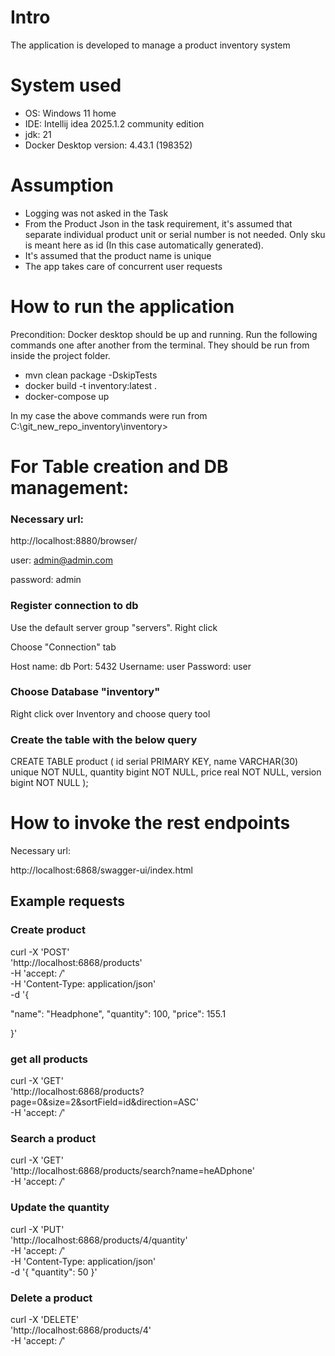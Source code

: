 # Intro

The application is developed to manage a product inventory system


# System used

- OS: Windows 11 home
- IDE: Intellij idea 2025.1.2 community edition
- jdk: 21
- Docker Desktop version: 4.43.1 (198352)

# Assumption

- Logging was not asked in the Task
- From the Product Json in the task requirement, it's assumed that separate individual product unit or serial number is not needed. Only sku is meant here as id (In this case automatically generated).
- It's assumed that the product name is unique
- The app takes care of concurrent user requests


# How to run the application

Precondition: Docker desktop should be up and running.
Run the following commands one after another from the terminal. They should be run from inside the project folder.

- mvn clean package -DskipTests
- docker build -t inventory:latest .
- docker-compose up

In my case the above commands were run from C:\git_new_repo_inventory\inventory>

# For Table creation and DB management: 

### Necessary url: 
http://localhost:8880/browser/

user: admin@admin.com

password: admin
### Register connection to db 
Use the default server group "servers". Right click

Choose "Connection" tab

Host name: db
Port: 5432
Username: user
Password: user
### Choose Database "inventory"

Right click over Inventory and choose query tool

### Create the table with the below query

CREATE TABLE product (
id serial PRIMARY KEY,
name VARCHAR(30) unique NOT NULL,
quantity bigint NOT NULL,
price real NOT NULL,
version bigint NOT NULL
);

# How to invoke the rest endpoints

Necessary url: 

http://localhost:6868/swagger-ui/index.html

## Example requests

### Create product

curl -X 'POST' \
'http://localhost:6868/products' \
-H 'accept: */*' \
-H 'Content-Type: application/json' \
-d '{

"name": "Headphone",
"quantity": 100,
"price": 155.1

}'

### get all products

curl -X 'GET' \
'http://localhost:6868/products?page=0&size=2&sortField=id&direction=ASC' \
-H 'accept: */*'

### Search a product

curl -X 'GET' \
'http://localhost:6868/products/search?name=heADphone' \
-H 'accept: */*'

### Update the quantity

curl -X 'PUT' \
'http://localhost:6868/products/4/quantity' \
-H 'accept: */*' \
-H 'Content-Type: application/json' \
-d '{
"quantity": 50
}'

### Delete a product

curl -X 'DELETE' \
'http://localhost:6868/products/4' \
-H 'accept: */*'